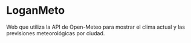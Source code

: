 # LoganMeto
Web que utiliza la API de Open-Meteo para mostrar el clima actual y las previsiones meteorológicas por ciudad.
